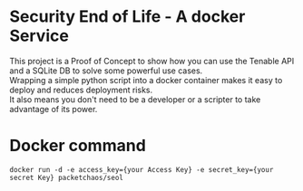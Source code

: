 # Security End of Life - A docker Service

This project is a Proof of Concept to show how you can use the Tenable API and a SQLite DB to solve some powerful use cases.  
Wrapping a simple python script into a docker container makes it easy to deploy and reduces deployment risks.  
It also means you don't need to be a developer or a scripter to take advantage of its power.

# Docker command
    docker run -d -e access_key={your Access Key} -e secret_key={your secret Key} packetchaos/seol
